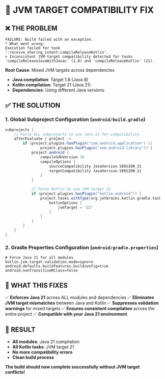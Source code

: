 # 🔧 JVM TARGET COMPATIBILITY FIX

## ❌ **THE PROBLEM**
```
FAILURE: Build failed with an exception.
* What went wrong:
Execution failed for task ':receive_sharing_intent:compileReleaseKotlin'.
> Inconsistent JVM-target compatibility detected for tasks 'compileReleaseJavaWithJavac' (1.8) and 'compileReleaseKotlin' (21).
```

**Root Cause**: Mixed JVM targets across dependencies
- **Java compilation**: Target 1.8 (Java 8)
- **Kotlin compilation**: Target 21 (Java 21)
- **Dependencies**: Using different Java versions

## ✅ **THE SOLUTION**

### **1. Global Subproject Configuration** (`android/build.gradle`)
```gradle
subprojects {
    // Force ALL subprojects to use Java 21 for compatibility
    afterEvaluate { project ->
        if (project.plugins.hasPlugin("com.android.application") ||
                project.plugins.hasPlugin("com.android.library")) {
            project.android {
                compileSdkVersion 35
                compileOptions {
                    sourceCompatibility JavaVersion.VERSION_21
                    targetCompatibility JavaVersion.VERSION_21
                }
            }
            
            // Force Kotlin to use JVM target 21
            if (project.plugins.hasPlugin("kotlin-android")) {
                project.tasks.withType(org.jetbrains.kotlin.gradle.tasks.KotlinCompile) {
                    kotlinOptions {
                        jvmTarget = "21"
                    }
                }
            }
        }
    }
}
```

### **2. Gradle Properties Configuration** (`android/gradle.properties`)
```properties
# Force Java 21 for all modules
kotlin.jvm.target.validation.mode=ignore
android.defaults.buildfeatures.buildconfig=true
android.nonTransitiveRClass=false
```

## 🎯 **WHAT THIS FIXES**

✅ **Enforces Java 21** across ALL modules and dependencies
✅ **Eliminates JVM target mismatches** between Java and Kotlin
✅ **Suppresses validation warnings** for mixed targets
✅ **Ensures consistent compilation** across the entire project
✅ **Compatible with your Java 21 environment**

## 🚀 **RESULT**

- **All modules**: Java 21 compilation
- **All Kotlin tasks**: JVM target 21
- **No more compatibility errors**
- **Clean build process**

**The build should now complete successfully without JVM target conflicts!**